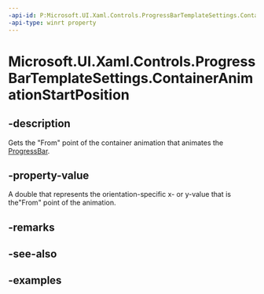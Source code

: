 ```yaml
---
-api-id: P:Microsoft.UI.Xaml.Controls.ProgressBarTemplateSettings.ContainerAnimationStartPosition
-api-type: winrt property
---
```


# Microsoft.UI.Xaml.Controls.ProgressBarTemplateSettings.ContainerAnimationStartPosition

<!--
public double ContainerAnimationStartPosition { get; set; }
-->

## -description

Gets the "From" point of the container animation that animates the [ProgressBar](progressbar.md).

## -property-value

A double that represents the orientation-specific x- or y-value that is the"From" point of the animation.

## -remarks

## -see-also

## -examples

